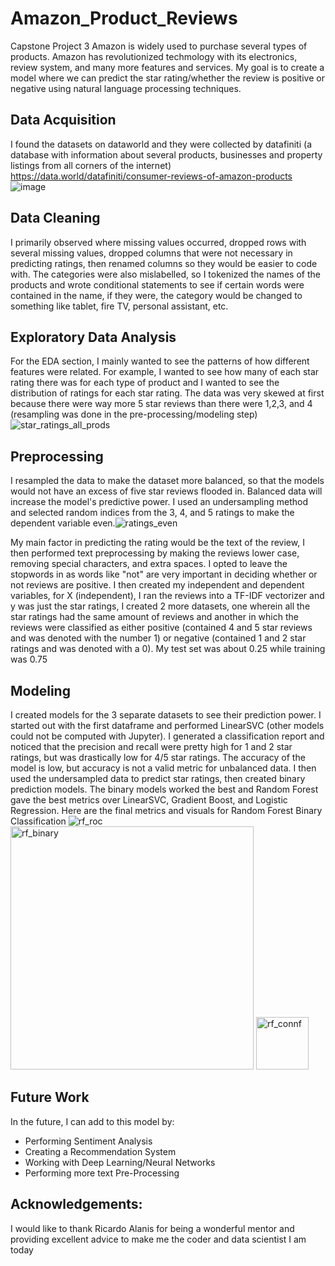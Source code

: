 # Amazon_Product_Reviews
Capstone Project 3
Amazon is widely used to purchase several types of products. Amazon has revolutionized techmology with its electronics, review system, and many more features and services. My goal is to create a model where we can predict the star rating/whether the review is positive or negative using natural language processing techniques.
## Data Acquisition
I found the datasets on dataworld and they were collected by datafiniti (a database with information about several products, businesses and property listings from all corners of the internet)
https://data.world/datafiniti/consumer-reviews-of-amazon-products
![image](https://user-images.githubusercontent.com/72578347/119586134-ba64ae00-bd91-11eb-9757-8b57a9b7db05.png)
## Data Cleaning
I primarily observed where missing values occurred, dropped rows with several missing values, dropped columns that were not necessary in predicting ratings, then renamed columns so they would be easier to code with. The categories were also mislabelled, so I tokenized the names of the products and wrote conditional statements to see if certain words were contained in the name, if they were, the category would be changed to something like tablet, fire TV, personal assistant, etc.
## Exploratory Data Analysis
For the EDA section, I mainly wanted to see the patterns of how different features were related. For example, I wanted to see how many of each star rating there was for each type of product and I wanted to see the distribution of ratings for each star rating. The data was very skewed at first because there were way more 5 star reviews than there were 1,2,3, and 4 (resampling was done in the pre-processing/modeling step)
![star_ratings_all_prods](https://user-images.githubusercontent.com/72578347/119587481-67d8c100-bd94-11eb-80b3-acff8733b16e.png)
## Preprocessing
I resampled the data to make the dataset more balanced, so that the models would not have an excess of five star reviews flooded in. Balanced data will increase the model's predictive power. I used an undersampling method and selected random indices from the 3, 4, and 5 ratings to make the dependent variable even.![ratings_even](https://user-images.githubusercontent.com/72578347/119590144-d2d8c680-bd99-11eb-8586-a5b57b3905c2.png)

My main factor in predicting the rating would be the text of the review, I then performed text preprocessing by making the reviews lower case, removing special characters, and extra spaces. I opted to leave the stopwords in as words like "not" are very important in deciding whether or not reviews are positive. I then created my independent and dependent variables, for X (independent), I ran the reviews into a TF-IDF vectorizer and y was just the star ratings, I created 2 more datasets, one wherein all the star ratings had the same amount of reviews and another in which the reviews were classified as either positive (contained 4 and 5 star reviews and was denoted with the number 1) or negative (contained 1 and 2 star ratings and was denoted with a 0). My test set was about 0.25 while training was 0.75
## Modeling
I created models for the 3 separate datasets to see their prediction power. I started out with the first dataframe and performed LinearSVC (other models could not be computed with Jupyter). I generated a classification report and noticed that the precision and recall were pretty high for 1 and 2 star ratings, but was drastically low for 4/5 star ratings. The accuracy of the model is low, but accuracy is not a valid metric for unbalanced data. I then used the undersampled data to predict star ratings, then created binary prediction models. The binary models worked the best and Random Forest gave the best metrics over LinearSVC, Gradient Boost, and Logistic Regression. Here are the final metrics and visuals for Random Forest Binary Classification
![rf_roc](https://user-images.githubusercontent.com/72578347/119848115-2bf74600-bed1-11eb-936d-de656a642028.png)
<img width="389" alt="rf_binary" src="https://user-images.githubusercontent.com/72578347/119848116-2bf74600-bed1-11eb-88cf-819dfc69d85c.PNG">
<img width="84" alt="rf_connf" src="https://user-images.githubusercontent.com/72578347/119848118-2bf74600-bed1-11eb-8e4f-7d1e5541df3e.PNG">
## Future Work
In the future, I can add to this model by:
* Performing Sentiment Analysis
* Creating a Recommendation System
* Working with Deep Learning/Neural Networks
* Performing more text Pre-Processing

## Acknowledgements:
I would like to thank Ricardo Alanis for being a wonderful mentor and providing excellent advice to make me the coder and data scientist I am today
